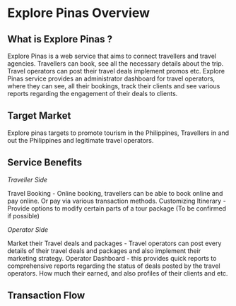 # Explore Pinas Overview

## What is Explore Pinas ?

Explore Pinas is a web service that aims to connect travellers and travel agencies. Travellers can book, see all the necessary details about the trip. Travel operators can post their travel deals implement promos etc. Explore Pinas service provides an administrator dashboard for travel operators, where they can see, all their bookings, track their clients and see various reports regarding the engagement of their deals to clients.

## Target Market

Explore pinas targets to promote tourism in the Philippines, Travellers in and out the Philippines and legitimate travel operators.

## Service Benefits

_Traveller Side_

Travel Booking - Online booking, travellers can be able to book online and pay online. Or pay via various transaction methods.
Customizing Itinerary - Provide options to modify certain parts of a tour package (To be confirmed if possible)

_Operator Side_

Market their Travel deals and packages - Travel operators can post every details of their travel deals and packages and also implement their marketing strategy.
Operator Dashboard - this provides quick reports to comprehensive reports regarding the status of deals posted by the travel operators. How much their earned, and also profiles of their clients and etc.

## Transaction Flow
